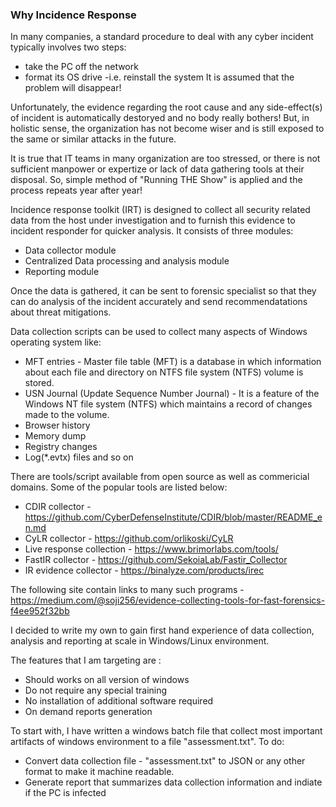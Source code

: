### Why Incidence Response 
In many companies, a standard procedure to deal with any cyber incident typically involves two steps:
* take the PC off the network
* format its OS drive -i.e. reinstall the system
It is assumed that the problem will disappear!

Unfortunately, the evidence regarding the root cause and any side-effect(s) of incident is automatically destoryed and no body really bothers! But, in holistic sense, the organization has not become wiser and is still exposed to
the same or similar attacks in the future.

It is true that IT teams in many organization are too stressed, or there is not sufficient manpower or expertize or lack of data gathering tools at their disposal. So, simple method of "Running THE Show" is applied and the process repeats year after year!

Incidence response toolkit (IRT) is designed to collect all security related data from the host under investigation and to furnish this evidence to incident responder for quicker analysis. It consists of three modules:
* Data collector module
* Centralized Data processing and analysis module 
* Reporting module

Once the data is gathered, it can be sent to forensic specialist so that they can do analysis of the incident accurately and send recommendatations about threat mitigations.

Data collection scripts can be used to collect many aspects of Windows operating system like:
* MFT entries - Master file table (MFT) is a database in which information about each file and directory on NTFS file system (NTFS) volume is stored. 
* USN Journal (Update Sequence Number Journal) - It is a feature of the Windows NT file system (NTFS) which maintains a record of changes made to the volume.
* Browser history
* Memory dump
* Registry changes
* Log(*.evtx) files
 and so on

There are tools/script available from open source as well as commericial domains. Some of the popular tools are listed below:
* CDIR collector - https://github.com/CyberDefenseInstitute/CDIR/blob/master/README_en.md
* CyLR collector - https://github.com/orlikoski/CyLR
* Live response collection - https://www.brimorlabs.com/tools/
* FastIR collector - https://github.com/SekoiaLab/Fastir_Collector
* IR evidence collector - https://binalyze.com/products/irec

The following site contain links to many such programs - https://medium.com/@soji256/evidence-collecting-tools-for-fast-forensics-f4ee952f32bb

I decided to write my own to gain first hand experience of data collection, analysis and reporting at scale in Windows/Linux environment.

The features that I am targeting are :
* Should works on all version of windows 
* Do not require any special training
* No installation of additional software required
* On demand reports generation

To start with, I have written a windows batch file that collect most important artifacts of windows environment to a file "assessment.txt". 
To do:
* Convert data collection file - "assessment.txt" to JSON or any other format to make it machine readable.
* Generate report that summarizes data collection information and indiate if the PC is infected
